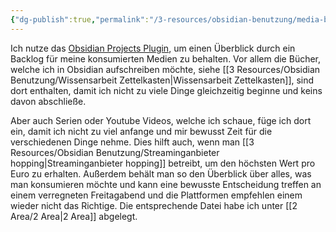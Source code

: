 ```yaml
---
{"dg-publish":true,"permalink":"/3-resources/obsidian-benutzung/media-backlog/","created":"2024-11-11T09:00:19.232+01:00","updated":"2024-05-17T10:47:20.622+02:00"}
---
```



Ich nutze das [Obsidian Projects Plugin](https://github.com/marcusolsson/obsidian-projects), um einen Überblick durch ein Backlog für meine konsumierten Medien zu behalten. Vor allem die Bücher, welche ich in Obsidian aufschreiben möchte, siehe [[3 Resources/Obsidian Benutzung/Wissensarbeit Zettelkasten\|Wissensarbeit Zettelkasten]], sind dort enthalten, damit ich nicht zu viele Dinge gleichzeitig beginne und keins davon abschließe.

Aber auch Serien oder Youtube Videos, welche ich schaue, füge ich dort ein, damit ich nicht zu viel anfange und mir bewusst Zeit für die verschiedenen Dinge nehme. Dies hilft auch, wenn man [[3 Resources/Obsidian Benutzung/Streaminganbieter hopping\|Streaminganbieter hopping]] betreibt, um den höchsten Wert pro Euro zu erhalten.
Außerdem behält man so den Überblick über alles, was man konsumieren möchte und kann eine bewusste Entscheidung treffen an einem verregneten Freitagabend und die Plattformen empfehlen einem wieder nicht das Richtige.
Die entsprechende Datei habe ich unter [[2 Area/2 Area\|2 Area]] abgelegt.
